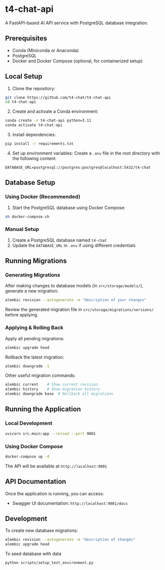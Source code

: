 # t4-chat-api

A FastAPI-based AI API service with PostgreSQL database integration.

## Prerequisites

- Conda (Miniconda or Anaconda)
- PostgreSQL
- Docker and Docker Compose (optional, for containerized setup)

## Local Setup

1. Clone the repository:
```bash
git clone https://github.com/t4-chat/t4-chat-api
cd t4-chat-api
```

2. Create and activate a Conda environment:
```bash
conda create -n t4-chat-api python=3.11
conda activate t4-chat-api
```

3. Install dependencies:
```bash
pip install -r requirements.txt
```

4. Set up environment variables:
Create a `.env` file in the root directory with the following content:
```
DATABASE_URL=postgresql://postgres:postgres@localhost:5432/t4-chat
```

## Database Setup

### Using Docker (Recommended)
1. Start the PostgreSQL database using Docker Compose:
```bash
sh docker-compose.sh
```

### Manual Setup
1. Create a PostgreSQL database named `t4-chat`
2. Update the `DATABASE_URL` in `.env` if using different credentials

## Running Migrations

### Generating Migrations
After making changes to database models (in `src/storage/models/`), generate a new migration:
```bash
alembic revision --autogenerate -m "description of your changes"
```
Review the generated migration file in `src/storage/migrations/versions/` before applying.

### Applying & Rolling Back
Apply all pending migrations:
```bash
alembic upgrade head
```

Rollback the latest migration:
```bash
alembic downgrade -1
```

Other useful migration commands:
```bash
alembic current    # Show current revision
alembic history    # Show migration history
alembic downgrade base  # Rollback all migrations
```

## Running the Application

### Local Development
```bash
uvicorn src.main:app --reload --port 9001
```

### Using Docker Compose
```bash
docker-compose up -d
```

The API will be available at `http://localhost:9001`

## API Documentation

Once the application is running, you can access:
- Swagger UI documentation: `http://localhost:9001/docs`

## Development

To create new database migrations:
```bash
alembic revision --autogenerate -m "description of changes"
alembic upgrade head
```

To seed database with data
```
python scripts/setup_test_environment.py
```
